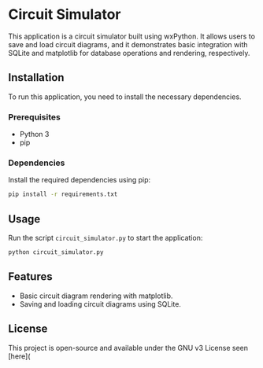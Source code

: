 
# Circuit Simulator

This application is a circuit simulator built using wxPython. It allows users to save and load circuit diagrams, and it demonstrates basic integration with SQLite and matplotlib for database operations and rendering, respectively.

## Installation

To run this application, you need to install the necessary dependencies. 

### Prerequisites

- Python 3
- pip

### Dependencies

Install the required dependencies using pip:

```bash
pip install -r requirements.txt
```

## Usage

Run the script `circuit_simulator.py` to start the application:

```bash
python circuit_simulator.py
```

## Features

- Basic circuit diagram rendering with matplotlib.
- Saving and loading circuit diagrams using SQLite.

## License

This project is open-source and available under the GNU v3 License seen [here](
